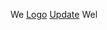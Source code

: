 We
[Logo](https://github.com/gunaseelan13/layers/blob/master/logo.png)
[Update](https://dribbble.com/shots/3231938-Layers-Design-System)
Wel
